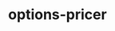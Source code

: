 ---
layout: page
title: options-pricer
description: C++, Monte Carlo, Quantitative Finance
img: assets/img/projects/options-pricer.jpg
importance: 2
category: fun
---